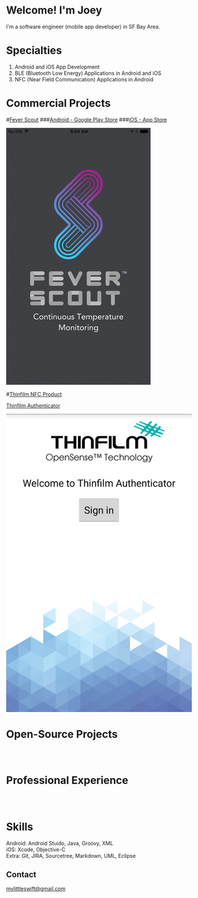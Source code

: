 # Welcome! I'm Joey

I'm a software engineer (mobile app developer) in SF Bay Area. <br />

# Specialties
   1. Android and iOS App Development <br />
   2. BLE (Bluetooth Low Energy) Applications in Android and iOS <br />
   3. NFC (Near Field Communication) Applications in Android <br />

# Commercial Projects

#[Fever Scout](https://feverscout.com) ###[Android - Google Play Store](https://play.google.com/store/apps/details?id=com.vivalnk.feverscout&hl=en) ###[iOS - App Store](https://itunes.apple.com/us/app/fever-scout/id1095852565?mt=8)

![Alt Text](https://github.com/Mylittleswift/mylittleswift.github.io/blob/master/image/feverscout.jpeg) <br />




#[Thinfilm NFC Product](http://thinfilm.no/products-nfc-solutions) <br /> 

[Thinfilm Authenticator](https://play.google.com/store/apps/details?id=no.thinfilm.opensenseauth&hl=en) <br /> 

![Alt Text](https://github.com/Mylittleswift/mylittleswift.github.io/blob/master/image/authenicator.webp) <br />




# Open-Source Projects


<br /> 
<br /> 



# Professional Experience
<br /> 
<br /> 


# Skills
Android: Android Stuido, Java, Groovy, XML  <br /> 
iOS: Xcode, Objective-C  <br /> 
Extra: Git, JIRA, Sourcetree, Markdown, UML, Eclipse <br /> 

## Contact
<mylittleswift@gmail.com>

